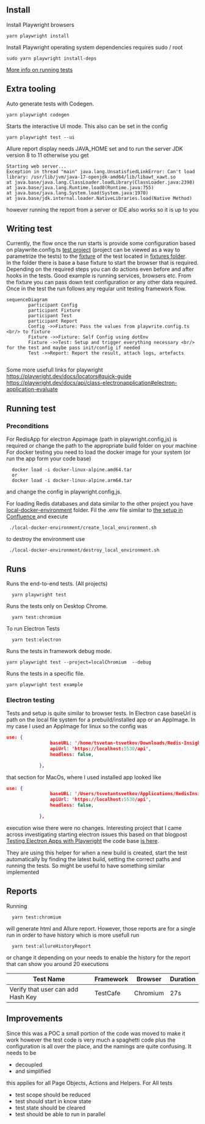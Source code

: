 
## Install

Install Playwright browsers   
```
yarn playwright install
```

Install Playwright operating system dependencies requires sudo / root 
```
sudo yarn playwright install-deps
```






[More info on running tests](https://playwright.dev/docs/running-tests)


## Extra tooling

Auto generate tests with Codegen.

```yarn playwright codegen```

Starts the interactive UI mode. This also can be set in the config

```
yarn playwright test --ui
```


Allure report display needs JAVA_HOME set 
and to run the server JDK version 8 to 11 otherwise you get 
``` 
Starting web server...
Exception in thread "main" java.lang.UnsatisfiedLinkError: Can't load library: /usr/lib/jvm/java-17-openjdk-amd64/lib/libawt_xawt.so
at java.base/java.lang.ClassLoader.loadLibrary(ClassLoader.java:2398)
at java.base/java.lang.Runtime.load0(Runtime.java:755)
at java.base/java.lang.System.load(System.java:1970)
at java.base/jdk.internal.loader.NativeLibraries.load(Native Method) 
```

however running the report from a server or IDE also works so it is up to you

## Writing test
Currently, the flow once the run starts is provide some configuration based on playwrite.config.ts [test project](https://playwright.dev/docs/test-projects)
(project can be viewed as a way to parametrize the tests) to the [fixture](https://playwright.dev/docs/next/test-fixtures#introduction) of the test located in [fixtures folder](./fixtures).   
In the folder there is base a base fixture to start the browser that is required. Depending on the required steps you can do actions even before and after hooks in the tests. 
Good example is running services, browsers etc. From the fixture you can pass down test configuration or any other data required.
Once in the test the run follows any regular unit testing framework flow. 

```mermaid
sequenceDiagram
        participant Config
        participant Fixture
        participant Test        
        participant Report        
        Config ->>Fixture: Pass the values from playwrite.config.ts <br/> to fixture
        Fixture ->>Fixture: Self Config using dotEnv
        Fixture ->>Test: Setup and trigger everything necessary <br/> for the test and maybe pass init/config if needed
        Test ->>Report: Report the result, attach logs, artefacts
        
```
Some more usefull links for playwright
https://playwright.dev/docs/locators#quick-guide 
https://playwright.dev/docs/api/class-electronapplication#electron-application-evaluate

## Running test
### Preconditions
For RedisApp for electron Appimage (path in  playwright.config,js) is required or change the path to the appropriate build folder on your machine
For docker testing you need to load the docker image for your system  (or run the app form your code base)
```shell
  docker load -i docker-linux-alpine.amd64.tar
  or
  docker load -i docker-linux-alpine.arm64.tar
```
and change the config in playwright.config,js.

For loading Redis databases and data similar to the other project you have [local-docker-environment](./local-docker-environment) folder. 
Fil the .env file similar to [the setup in Confluence ](https://redislabs.atlassian.net/wiki/spaces/DX/pages/4906319969/Mac+setup+e2e+tests) 
and execute
```shell
 ./local-docker-environment/create_local_environment.sh
```
to destroy the environment use 
```shell
 ./local-docker-environment/destroy_local_environment.sh
```

## Runs
Runs the end-to-end tests. (All projects)
``` shell
  yarn playwright test
```

Runs the tests only on Desktop Chrome.

```shell
  yarn test:chromium
```

To run Electron Tests

```shell
  yarn test:electron
```


Runs the tests in framework debug mode.

```
yarn playwright test --project=localChromium  --debug
```

Runs the tests in a specific file.

```
yarn playwright test example
```

### Electron testing  
Tests and setup is quite similar to browser tests. In Electron case baseUrl is path on the local file system for a prebuild/installed app
or an AppImage. In my case I used an AppImage for linux so the config was
```json lines
use: {
                baseURL: '/home/tsvetan-tsvetkov/Downloads/Redis-Insight-linux-x86_64.AppImage',
                apiUrl: 'https://localhost:5530/api',
                headless: false,

            },
```
that section for MacOs, where I used installed app looked like 
```json lines
use: {
                baseURL: '/Users/tsvetantsvetkov/Applications/RedisInsight.app/Contents/MacOS/Redis Insight',
                apiUrl: 'https://localhost:5530/api',
                headless: false,

            },
```
execution wise there were no changes. Interesting project that I came across investigating starting electron issues 
this based on that blogpost [Testing Electron Apps with Playwright](https://dev.to/kubeshop/testing-electron-apps-with-playwright-3f89)
the code base [is here](https://github.com/kubeshop/monokle/blob/main/tests/electronHelpers.ts).

They are using this helper for when a new build is created, start the test automatically by finding the latest build, 
setting the correct paths and running the tests. So might be useful to have something similar implemented


## Reports
Running
```shell
  yarn test:chromium
```
will generate html and Allure report. However, those reports are for a single run in order to have history which is more usefull
run 
```shell
  yarn test:allureHistoryReport
```
or change it depending on your needs to enable the history for the report that can show you around 20 executions 


| Test Name              | Framework  | Browser   | Duration | 
|------------------------|------------|-----------|----------|
|Verify that user can add Hash Key|TestCafe|Chromium| 27s      |


## Improvements
Since this was a POC a small portion of the code was moved to make it work however the test code is very much a spaghetti code
plus the configuration is all over the place, and the namings are quite confusing. It needs to be 
- decoupled 
- and simplified 

this applies for all Page Objects, Actions and Helpers. For All tests
- test scope should be reduced 
- test should start in know state 
- test state should be cleared  
- test should be able to run in parallel 

